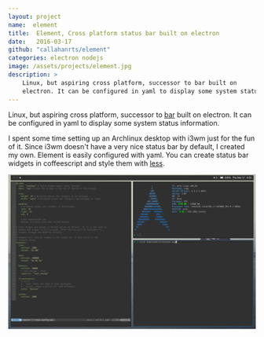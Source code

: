 ```yaml
---
layout: project
name:  element
title:  Element, Cross platform status bar built on electron
date:   2016-03-17
github: "callahanrts/element"
categories: electron nodejs
image: /assets/projects/element.jpg
description: >
    Linux, but aspiring cross platform, successor to bar built on
    electron. It can be configured in yaml to display some system status information.
---
```


Linux, but aspiring cross platform, successor to [bar]() built on
electron. It can be configured in yaml to display some system status information.

I spent some time setting up an Archlinux desktop with i3wm just for the fun of it. Since i3wm
doesn't have a very nice status bar by default, I created my own. Element is easily configured
with yaml. You can create status bar widgets in coffeescript and style them with [less](http://lesscss.org/).

<div class="screenshots">
  <img src="/assets/projects/element.jpg" />
</div>
